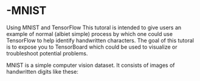 # -MNIST

Using MNIST and TensorFlow
This tutoral is intended to give users an example of normal (albiet simple) process by which one could use TensorFlow to help identify handwritten characters. 
The goal of this tutoral is to expose you to TensorBoard which could be used to visualize or troubleshoot potential problems. 

MNIST is a simple computer vision dataset.  It consists of images of handwritten digits like these:

